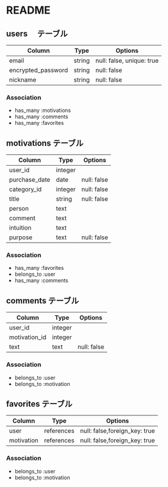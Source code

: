 # README

## users 　テーブル

|Column            |Type   |Options    |
|------------------|-------|-----------|
|email             |string|null: false, unique: true|
|encrypted_password|string|null: false|
|nickname          |string|null: false|

### Association

 - has_many :motivations
 - has_many :comments
 - has_many :favorites

## motivations テーブル

| Column   | Type      | Options     |
| ---------| --------- | ----------- |
| user_id        |integer| 
| purchase_date  | date |null: false|
| category_id    | integer | null: false |
| title          | string |  null: false |
| person         | text | 
| comment        | text | 
| intuition      | text | 
| purpose        | text | null: false |

### Association

 - has_many :favorites
 - belongs_to :user
 - has_many :comments


 ## comments テーブル

| Column   | Type      | Options     |
| ---------| --------- | ----------- |
| user_id | integer | 
| motivation_id | integer| 
| text | text | null: false|

### Association

 - belongs_to :user
 - belongs_to :motivation

  ## favorites テーブル

| Column   | Type      | Options     |
| ---------| --------- | ----------- |
| user | references | null: false,foreign_key: true|
| motivation | references| null: false,foreign_key: true|

### Association

- belongs_to :user
- belongs_to :motivation
 

